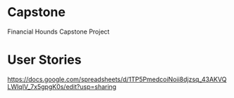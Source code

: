 # Capstone
Financial Hounds Capstone Project

# User Stories
https://docs.google.com/spreadsheets/d/1TP5PmedcoiNoii8djzsq_43AKVQLWlqIV_7x5gpgK0s/edit?usp=sharing

